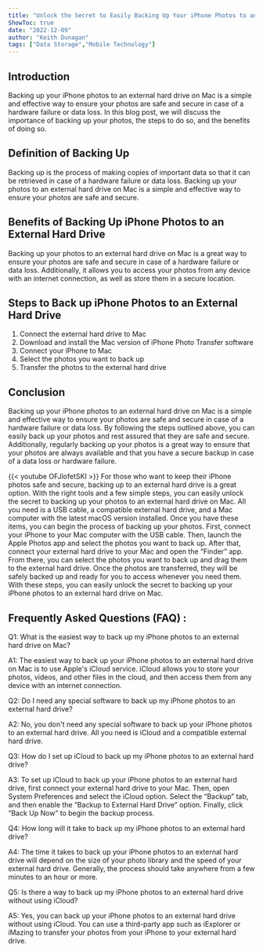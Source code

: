 ```yaml
---
title: "Unlock the Secret to Easily Backing Up Your iPhone Photos to an External Hard Drive on Mac!"
ShowToc: true 
date: "2022-12-09"
author: "Keith Dunagan" 
tags: ["Data Storage","Mobile Technology"]
---
```

## Introduction 
Backing up your iPhone photos to an external hard drive on Mac is a simple and effective way to ensure your photos are safe and secure in case of a hardware failure or data loss. In this blog post, we will discuss the importance of backing up your photos, the steps to do so, and the benefits of doing so. 

## Definition of Backing Up
Backing up is the process of making copies of important data so that it can be retrieved in case of a hardware failure or data loss. Backing up your photos to an external hard drive on Mac is a simple and effective way to ensure your photos are safe and secure. 

## Benefits of Backing Up iPhone Photos to an External Hard Drive
Backing up your photos to an external hard drive on Mac is a great way to ensure your photos are safe and secure in case of a hardware failure or data loss. Additionally, it allows you to access your photos from any device with an internet connection, as well as store them in a secure location. 

## Steps to Back up iPhone Photos to an External Hard Drive
1. Connect the external hard drive to Mac
2. Download and install the Mac version of iPhone Photo Transfer software
3. Connect your iPhone to Mac
4. Select the photos you want to back up
5. Transfer the photos to the external hard drive

## Conclusion
Backing up your iPhone photos to an external hard drive on Mac is a simple and effective way to ensure your photos are safe and secure in case of a hardware failure or data loss. By following the steps outlined above, you can easily back up your photos and rest assured that they are safe and secure. Additionally, regularly backing up your photos is a great way to ensure that your photos are always available and that you have a secure backup in case of a data loss or hardware failure.

{{< youtube OFJlofetSKI >}} 
For those who want to keep their iPhone photos safe and secure, backing up to an external hard drive is a great option. With the right tools and a few simple steps, you can easily unlock the secret to backing up your photos to an external hard drive on Mac. All you need is a USB cable, a compatible external hard drive, and a Mac computer with the latest macOS version installed. Once you have these items, you can begin the process of backing up your photos. First, connect your iPhone to your Mac computer with the USB cable. Then, launch the Apple Photos app and select the photos you want to back up. After that, connect your external hard drive to your Mac and open the “Finder” app. From there, you can select the photos you want to back up and drag them to the external hard drive. Once the photos are transferred, they will be safely backed up and ready for you to access whenever you need them. With these steps, you can easily unlock the secret to backing up your iPhone photos to an external hard drive on Mac.

## Frequently Asked Questions (FAQ) :
Q1: What is the easiest way to back up my iPhone photos to an external hard drive on Mac?

A1: The easiest way to back up your iPhone photos to an external hard drive on Mac is to use Apple's iCloud service. iCloud allows you to store your photos, videos, and other files in the cloud, and then access them from any device with an internet connection. 

Q2: Do I need any special software to back up my iPhone photos to an external hard drive? 

A2: No, you don't need any special software to back up your iPhone photos to an external hard drive. All you need is iCloud and a compatible external hard drive. 

Q3: How do I set up iCloud to back up my iPhone photos to an external hard drive?

A3: To set up iCloud to back up your iPhone photos to an external hard drive, first connect your external hard drive to your Mac. Then, open System Preferences and select the iCloud option. Select the “Backup” tab, and then enable the “Backup to External Hard Drive” option. Finally, click “Back Up Now” to begin the backup process. 

Q4: How long will it take to back up my iPhone photos to an external hard drive?

A4: The time it takes to back up your iPhone photos to an external hard drive will depend on the size of your photo library and the speed of your external hard drive. Generally, the process should take anywhere from a few minutes to an hour or more. 

Q5: Is there a way to back up my iPhone photos to an external hard drive without using iCloud?

A5: Yes, you can back up your iPhone photos to an external hard drive without using iCloud. You can use a third-party app such as iExplorer or iMazing to transfer your photos from your iPhone to your external hard drive.


